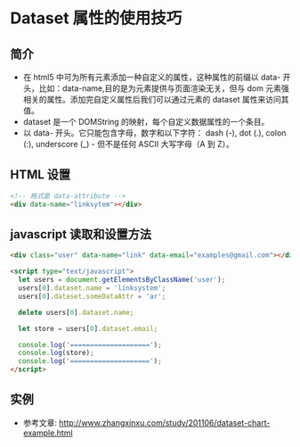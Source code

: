 # Dataset 属性的使用技巧

## 简介

- 在 html5 中可为所有元素添加一种自定义的属性，这种属性的前缀以 data- 开头，比如：data-name,目的是为元素提供与页面渲染无关，但与 dom 元素强相关的属性。添加完自定义属性后我们可以通过元素的 dataset 属性来访问其值。
- dataset 是一个 DOMString 的映射，每个自定义数据属性的一个条目。
- 以 data- 开头。它只能包含字母，数字和以下字符： dash (-), dot (.), colon (:), underscore (\_) - 但不是任何 ASCII 大写字母（A 到 Z）。

## HTML 设置

```html
<!-- 格式是 data-attribute -->
<div data-name="linksytem"></div>
```

## javascript 读取和设置方法

```html
<div class="user" data-name="link" data-email="examples@gmail.com"></div>

<script type="text/javascript">
  let users = document.getElementsByClassName('user');
  users[0].dataset.name = 'linksystem';
  users[0].dataset.someDataAttr = 'ar';

  delete users[0].dataset.name;

  let store = users[0].dataset.email;

  console.log('====================');
  console.log(store);
  console.log('====================');
</script>
```

## 实例

- 参考文章: http://www.zhangxinxu.com/study/201106/dataset-chart-example.html
